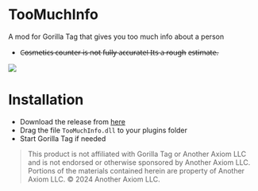 
# TooMuchInfo
A mod for Gorilla Tag that gives you too much info about a person
- C̶o̶s̶m̶e̶t̶i̶c̶s̶ c̶o̶u̶n̶t̶e̶r̶ i̶s̶ n̶o̶t̶ f̶u̶l̶l̶y̶ a̶c̶c̶u̶r̶a̶t̶e̶!̶ I̶t̶s̶ a̶ r̶o̶u̶g̶h̶ e̶s̶t̶i̶m̶a̶t̶e̶.
<img src="https://i.imgur.com/yveNkgO.jpeg?2">

# Installation

- Download the release from [here](https://github.com/ZlothY29IQ/TooMuchInfo/releases/latest)
- Drag the file `TooMuchInfo.dll` to your plugins folder
- Start Gorilla Tag if needed

> This product is not affiliated with Gorilla Tag or Another Axiom LLC and is not endorsed or otherwise sponsored by Another Axiom LLC. Portions of the materials contained herein are property of Another Axiom LLC. © 2024 Another Axiom LLC.
